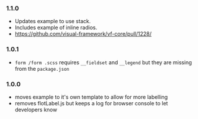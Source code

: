 ### 1.1.0

* Updates example to use stack.
* Includes example of inline radios.
* https://github.com/visual-framework/vf-core/pull/1228/

### 1.0.1

* `form /form .scss` requires `__fieldset` and `__legend` but they are missing from the `package.json`

### 1.0.0

* moves example to it's own template to allow for more labelling
* removes flotLabel.js but keeps a log for browser console to let developers know
